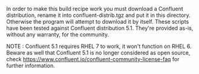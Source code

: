 In order to make this build recipe work you must download a Confluent distribution, rename it into confluent-distrib.tgz and put it in this directory. Otherwise the program will attempt to download it by itself. These scripts have been tested against Confluent distribution 5.1. They're provided as-is, without any warranty, for the community.

NOTE : Confluent 5.1 requires RHEL 7 to work, it won't function on RHEL 6. Beware as well that Confluent 5.1 is no longer considered as open source, check https://www.confluent.io/confluent-community-license-faq for further information.
